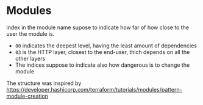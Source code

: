 # Modules

index in the module name supose to indicate how far of how close to the user the module is. 
- `00` indicates the deepest level, having the least amount of dependencies
- `03` is the HTTP layer, closest to the end-user, thich depends on all the other layers
- The indices suppose to indicate also how dangerous is to change the module

The structure was inspired by 
https://developer.hashicorp.com/terraform/tutorials/modules/pattern-module-creation